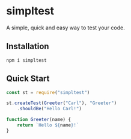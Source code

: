 # simpltest
A simple, quick and easy way to test your code.
## Installation
```shell
npm i simpltest
```
## Quick Start
```js
const st = require("simpltest")

st.createTest(Greeter("Carl"), "Greeter")
    .shouldBe("Hello Carl!")

function Greeter(name) {
    return `Hello ${name}!`
}
```